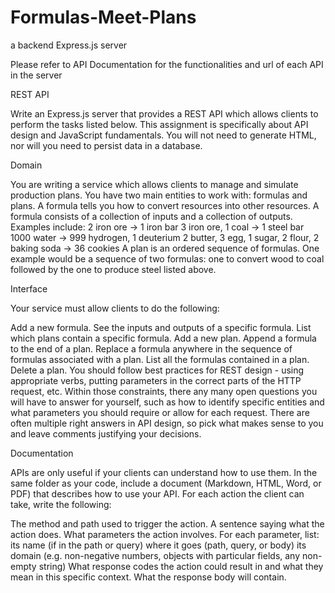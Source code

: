 # Formulas-Meet-Plans
a backend Express.js server


Please refer to API Documentation for the functionalities and url of each API in the server

REST API

Write an Express.js server that provides a REST API which allows clients to perform the tasks listed below. This assignment is specifically about API design and JavaScript fundamentals. You will not need to generate HTML, nor will you need to persist data in a database.

Domain

You are writing a service which allows clients to manage and simulate production plans. You have two main entities to work with: formulas and plans.
A formula tells you how to convert resources into other resources. A formula consists of a collection of inputs and a collection of outputs. Examples include:
2 iron ore -> 1 iron bar
3 iron ore, 1 coal -> 1 steel bar
1000 water -> 999 hydrogen, 1 deuterium
2 butter, 3 egg, 1 sugar, 2 flour, 2 baking soda -> 36 cookies
A plan is an ordered sequence of formulas. One example would be a sequence of two formulas: one to convert wood to coal followed by the one to produce steel listed above.

Interface

Your service must allow clients to do the following:

Add a new formula.
See the inputs and outputs of a specific formula.
List which plans contain a specific formula.
Add a new plan.
Append a formula to the end of a plan.
Replace a formula anywhere in the sequence of formulas associated with a plan.
List all the formulas contained in a plan.
Delete a plan.
You should follow best practices for REST design - using appropriate verbs, putting parameters in the correct parts of the HTTP request, etc. Within those constraints, there any many open questions you will have to answer for yourself, such as how to identify specific entities and what parameters you should require or allow for each request. There are often multiple right answers in API design, so pick what makes sense to you and leave comments justifying your decisions.

Documentation

APIs are only useful if your clients can understand how to use them. In the same folder as your code, include a document (Markdown, HTML, Word, or PDF) that describes how to use your API. For each action the client can take, write the following:

The method and path used to trigger the action.
A sentence saying what the action does.
What parameters the action involves. For each parameter, list:
its name (if in the path or query)
where it goes (path, query, or body)
its domain (e.g. non-negative numbers, objects with particular fields, any non-empty string)
What response codes the action could result in and what they mean in this specific context.
What the response body will contain.

